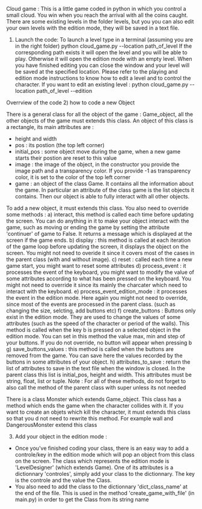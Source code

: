 Cloud game :
This is a little game coded in python in which you control a small cloud. You win when you reach the arrival with all the coins caught.
There are some existing levels in the folder levels, but you you can also edit your own levels with the edition mode, 
they will be saved in a text file.

1) Launch the code:
To launch a level type in a terminal (assuming you are in the right folder)
python cloud_game.py --location path_of_level
If the corresponding path exists it will open the level and you will be able to play. 
Otherwise it will open the edition mode with an empty level. When you have finished editing you can close the window 
and your level will be saved at the specified location. Please refer to the playing and edition mode instructions to know how to
edit a level and to control the character.
If you want to edit an existing level :
python cloud_game.py --location path_of_level --edition

Overrview of the code 
2) how to code a new Object

There is a general class for all the object of the game : Game_object, all the other objects of the game must extends this class. 
An object of this class is a rectangle, its main attributes are :
- height and width
- pos : its postion (the top left corner)
- initial_pos : some object move during the game, when a new game starts their postion are reset to this value
- image : the image of the object, in the constructor you provide the image path and a transparency color. If you provide -1 as 
transparency color, it is set to the color of the top left corner
- game : an object of the class Game. It contains all the information about the game. In particular an attribute of the class game is 
the list objects it contains. Then our object is able to fully interact with all other objects.

To add a new object, it must extends this class. You also need to override some methods :
a) interact, this method is called each time before updating the screen. You can do anything in it to make your object interact with 
the game, such as moving or ending the game by setting the attribute 'continuer' of game to False. It returns a message which is displayed
at the screen if the game ends. 
b) display : this method is called at each iteration of the game loop before updating the screen, it displays the object on the screen.
You might not need to overide it since it covers most of the cases in the parent class (with and without image).
c) reset : called each time a new game start, you might want to reset some attributes
d) process_event : it processes the event of the keyboard, you might want to modify the value of some attributes according to what
has been pressed on the keyboard. You might not need to override it since its mainly the charcater which need to interact with the keyboard.
e) process_event_edition_mode : it processes the event in the edition mode. Here again you might not need to override, since most of the
events are processed in the parent class. (such as changing the size, selcting, add buttons etc)
f) create_buttons : Buttons only exist in the edition mode. They are used to change the values of some attributes (such
as the speed of the character or  period of the walls). This method is called when the key b is pressed on a selected object in the edition
mode. You can set in this method the value max, min and step of your buttons. If you do not override, no button will appear when pressing b
g) save_buttons_values : this method is called when the buttons are removed from the game. You can save here the values recorded by the 
buttons in some attributes of your object.
h) attributes_to_save : return the list of attributes to save in the text file when the window is closed. In the parent class this list is
initial_pos, height and width. This attributes must be string, float, list or tuple.
Note : For all of these methods, do not forget to also call the method of the parent class with super unless its not needed

There is a class Monster which extends Game_object. This class has a method which ends the game when the character collides with it. 
If you want to create an objets which kill the character, it must extends this class so that you d not need to rewrite this method. For
example wall and DangerousMonster extend this class

3) Add your object in the edition mode :
- Once you've finished coding your class, there is an easy way to add a controle/key in the edition mode which will pop an object from this class
on the screen. The class which represents the edition mode is 'LevelDesigner' (which extends Game). One of its attributes is a dictionnary 'controles', 
simply add your class to the dictionnary. The key is the controle and the value the Class.
- You also need to add the class to the dictionnary 'dict_class_name' at the end of the file. This is used in the method 'create_game_with_file' (in main.py)
in order to get the Class from its string name


